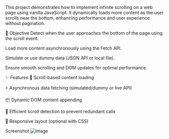 This project demonstrates how to implement infinite scrolling on a web page using vanilla JavaScript. It dynamically loads more content as the user scrolls near the bottom, enhancing performance and user experience without pagination.

🎯 Objective
Detect when the user approaches the bottom of the page using the scroll event.

Load more content asynchronously using the Fetch API.

Simulate or use dummy data (JSON API or local file).

Ensure smooth scrolling and DOM updates for optimal performance.

✨ Features
🧭 Scroll-based content loading

⚡ Asynchronous data fetching (simulated/dummy or live API)

📦 Dynamic DOM content appending

🧹 Efficient scroll detection to prevent redundant calls

🎨 Responsive layout (optional with CSS)


Screenshot
![image](https://github.com/user-attachments/assets/6acaf39e-2f3d-4c08-be07-3928cb2f5aa6)
